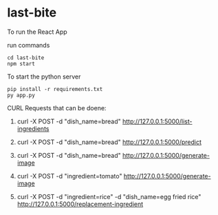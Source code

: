 # last-bite

To run the React App

run commands

```
cd last-bite
npm start
```


To start the python server
```
pip install -r requirements.txt
py app.py
```

CURL Requests that can be doene:

1. curl -X POST -d "dish_name=bread" http://127.0.0.1:5000/list-ingredients

2. curl -X POST -d "dish_name=bread" http://127.0.0.1:5000/predict

3. curl -X POST -d "dish_name=bread" http://127.0.0.1:5000/generate-image

4. curl -X POST -d "ingredient=tomato" http://127.0.0.1:5000/generate-image

5. curl -X POST -d "ingredient=rice" -d "dish_name=egg fried rice" http://127.0.0.1:5000/replacement-ingredient